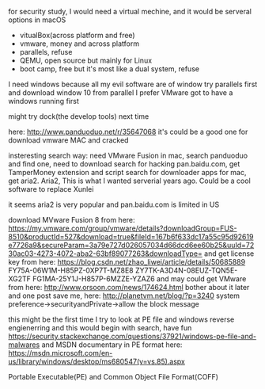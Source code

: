 for security study, I would need a virtual mechine, and it would be serveral options in macOS
- vitualBox(across platform and free)
- vmware, money and across platform
- parallels, refuse
- QEMU, open source but mainly for Linux
- boot camp, free but it's most like a dual system, refuse

I need windows because all my evil software are of window
try parallels first and download window 10 from parallel
I prefer VMware
got to have a windows running first



might try dock(the develop tools) next time

here: http://www.panduoduo.net/r/35647068
it's could be a good one for download vmware MAC and cracked

insteresting search way:
need VMware Fusion in mac,
search panduoduo and find one, need to download
search for hacking pan.baidu.com, get TamperMoney extension and script
search for downloader apps for mac, get aria2.
Aria2, This is what I wanted serverial years ago. Could be a cool software to replace Xunlei

it seems aria2 is very popular and pan.baidu.com is limited in US

download MVware Fusion 8 from here: https://my.vmware.com/group/vmware/details?downloadGroup=FUS-8510&productId=527&download=true&fileId=167b6f633dc17a55c95d92619e7726a9&secureParam=3a79e727d026057034d66dcd6ee60b25&uuId=7230ac03-4273-4072-aba2-63bf89077263&downloadType=
and get license key from here: https://blog.csdn.net/zhao_liwei/article/details/50685889
FY75A-06W1M-H85PZ-0XP7T-MZ8E8
ZY7TK-A3D4N-08EUZ-TQN5E-XG2TF
FG1MA-25Y1J-H857P-6MZZE-YZAZ6
and may could get VMware from here: http://www.orsoon.com/news/174624.html
bother about it later
and one post save me, here: http://planetvm.net/blog/?p=3240
system preference->securityandPrivate->allow the block message



this might be the first time I try to look at PE file and windows reverse engienerring
and this would begin with search, have fun
https://security.stackexchange.com/questions/37921/windows-pe-file-and-malwares
and MSDN documentary in PE format
here: https://msdn.microsoft.com/en-us/library/windows/desktop/ms680547(v=vs.85).aspx

Portable Executable(PE) and Common Object File Format(COFF)

